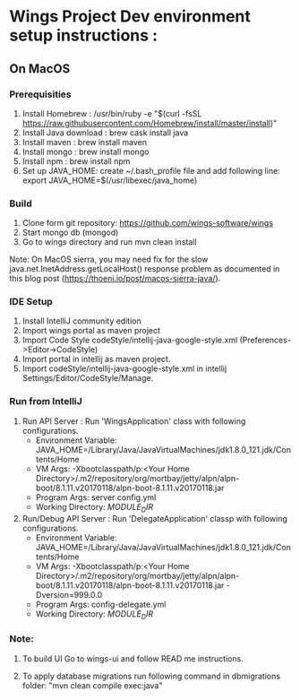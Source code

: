 # Wings Project Dev environment setup instructions :

## On MacOS

### Prerequisities

1. Install Homebrew :
/usr/bin/ruby -e "$(curl -fsSL https://raw.githubusercontent.com/Homebrew/install/master/install)"
2. Install Java download : brew cask install java
3. Install maven : brew install maven
4. Install mongo : brew install mongo
5. Install npm : brew install npm
6. Set up JAVA_HOME: create ~/.bash_profile file and add following line:
    export JAVA_HOME=$(/usr/libexec/java_home)

### Build

1) Clone form git repository:  https://github.com/wings-software/wings
2) Start mongo db (mongod)
3) Go to wings directory and run mvn clean install

Note: On MacOS sierra, you may need fix for the slow java.net.InetAddress.getLocalHost() response problem as documented in this blog post (https://thoeni.io/post/macos-sierra-java/).

### IDE Setup

1) Install IntelliJ community edition
2) Import wings portal as maven project
3) Import Code Style codeStyle/intellij-java-google-style.xml (Preferences->Editor->CodeStyle)
4) Import portal in intellij as maven project.
5) Import codeStyle/intellij-java-google-style.xml in intellij Settings/Editor/CodeStyle/Manage.

### Run from IntelliJ
1) Run  API Server : Run 'WingsApplication' class  with following configurations.
    * Environment Variable: JAVA_HOME=/Library/Java/JavaVirtualMachines/jdk1.8.0_121.jdk/Contents/Home
    * VM Args: -Xbootclasspath/p:&lt;Your Home Directory&gt;/.m2/repository/org/mortbay/jetty/alpn/alpn-boot/8.1.11.v20170118/alpn-boot-8.1.11.v20170118.jar
    * Program Args: server config.yml
    * Working Directory: $MODULE_DIR$
2) Run/Debug API Server : Run 'DelegateApplication' classp  with following configurations.
    * Environment Variable: JAVA_HOME=/Library/Java/JavaVirtualMachines/jdk1.8.0_121.jdk/Contents/Home
    * VM Args: -Xbootclasspath/p:&lt;Your Home Directory&gt;/.m2/repository/org/mortbay/jetty/alpn/alpn-boot/8.1.11.v20170118/alpn-boot-8.1.11.v20170118.jar -Dversion=999.0.0
    * Program Args: config-delegate.yml
    * Working Directory: $MODULE_DIR$

### Note:
1) To build UI Go to wings-ui and follow READ me instructions.

2) To apply database migrations run following command in dbmigrations folder:
    "mvn clean compile exec:java"
